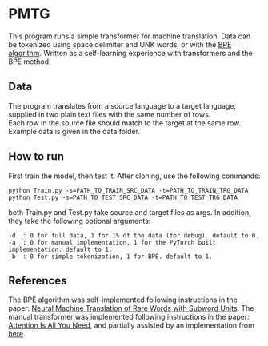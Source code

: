# PMTG
This program runs a simple transformer for machine translation.
Data can be tokenized using space delimiter and UNK words, or with the [BPE algorithm](https://arxiv.org/abs/1508.07909).
Written as a self-learning experience with transformers and the BPE method.

## Data
The program translates from a source language to a target language, supplied in two plain text files with the same number of rows.\
Each row in the source file should match to the target at the same row. Example data is given in the data folder.

## How to run
First train the model, then test it. After cloning, use the following commands:
```
python Train.py -s=PATH_TO_TRAIN_SRC_DATA -t=PATH_TO_TRAIN_TRG_DATA
python Test.py -s=PATH_TO_TEST_SRC_DATA -t=PATH_TO_TEST_TRG_DATA
```

both Train.py and Test.py take source and target files as args. In addition, they take the following optional arguments:
```
-d  : 0 for full data, 1 for 1% of the data (for debug). default to 0.
-a  : 0 for manual implementation, 1 for the PyTorch built implementation. default to 1. 
-b  : 0 for simple tokenization, 1 for BPE. default to 1.
```

## References
The BPE algorithm was self-implemented following instructions in the paper: [Neural Machine Translation of Rare Words with Subword Units](https://arxiv.org/abs/1508.07909).
The manual transformer was implemented following instructions in the paper: [Attention Is All You Need](https://arxiv.org/abs/1706.03762), and partially assisted by an implementation from [here](https://github.com/aladdinpersson/Machine-Learning-Collection).

